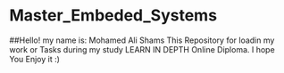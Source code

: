 # Master_Embeded_Systems
##Hello!
my name is: Mohamed Ali Shams 
This Repository for loadin my work or Tasks during my study LEARN IN DEPTH Online Diploma.
I hope You Enjoy it :)
